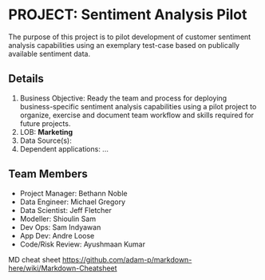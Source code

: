 # PROJECT: Sentiment Analysis Pilot 

The purpose of this project is to pilot development of customer sentiment analysis capabilities using an exemplary test-case based on publically available sentiment data.

## Details
1. Business Objective: Ready the team and process for deploying business-specific sentiment analysis capabilities using a pilot project to organize, exercise and document team workflow and skills required for future projects.   
2. LOB: **Marketing**
3. Data Source(s): 
4. Dependent applications: 
...


## Team Members
- Project Manager: Bethann Noble
- Data Engineer: Michael Gregory
- Data Scientist: Jeff Fletcher
- Modeller: Shioulin Sam
- Dev Ops: Sam Indyawan
- App Dev: Andre Loose
- Code/Risk Review: Ayushmaan Kumar


MD cheat sheet https://github.com/adam-p/markdown-here/wiki/Markdown-Cheatsheet

